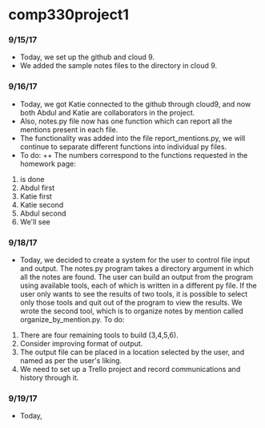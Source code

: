 # comp330project1

### 9/15/17
+ Today, we set up the github and cloud 9.
+ We added the sample notes files to the directory in cloud 9.

### 9/16/17
+ Today, we got Katie connected to the github through cloud9, and now both Abdul and Katie are collaborators in the project. 
+ Also, notes.py file now has one function which can report all the mentions present in each file.
+ The functionality was added into the file report_mentions.py, we will continue to separate different functions into individual py files.
+ To do:
++ The numbers correspond to the functions requested in the homework page:
1. is done
2. Abdul first
3. Katie first
4. Katie second
5. Abdul second
6. We'll see

### 9/18/17
+ Today, we decided to create a system for the user to control file input and output.
The notes.py program takes a directory argument in which all the notes are found.
The user can build an output from the program using available tools, each of which is written in a different py file.
If the user only wants to see the results of two tools, 
it is possible to select only those tools and quit out of the program to view the results.
We wrote the second tool, which is to organize notes by mention called organize_by_mention.py.
To do:
1. There are four remaining tools to build (3,4,5,6).
2. Consider improving format of output.
3. The output file can be placed in a location selected by the user, and named as per the user's liking.
4. We need to set up a Trello project and record communications and history through it.

### 9/19/17
+ Today, 

